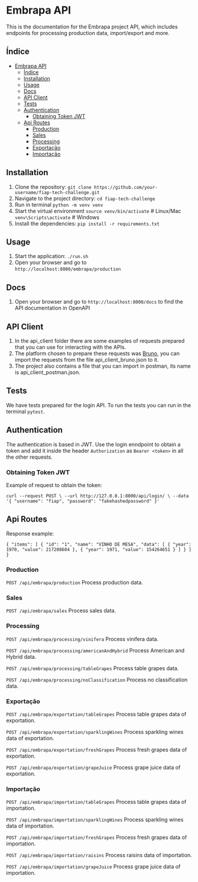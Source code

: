 # Embrapa API

This is the documentation for the Embrapa project API, which includes endpoints for processing production data, import/export and more.

## Índice

- [Embrapa API](#embrapa-api)
  - [Índice](#índice)
  - [Installation](#installation)
  - [Usage](#usage)
  - [Docs](#docs)
  - [API Client](#api-client)
  - [Tests](#tests)
  - [Authentication](#authentication)
    - [Obtaining Token JWT](#obtaining-token-jwt)
  - [Api Routes](#api-routes)
    - [Production](#production)
    - [Sales](#sales)
    - [Processing](#processing)
    - [Exportação](#exportação)
    - [Importação](#importação)

## Installation

1. Clone the repository: `git clone https://github.com/your-username/fiap-tech-challenge.git`
2. Navigate to the project directory: `cd fiap-tech-challenge`
3. Run in terminal `python -m venv venv`
4. Start the virtual environment `source venv/bin/activate`  # Linux/Mac
                                 `venv\Scripts\activate`  # Windows
5. Install the dependencies: `pip install -r requirements.txt`

## Usage

1. Start the application: `./run.sh`
2. Open your browser and go to `http://localhost:8000/embrapa/production`

## Docs

1. Open your browser and go to `http://localhost:8000/docs` to find the API documentation in OpenAPI

## API Client

1. In the api_client folder there are some examples of requests prepared that you can use for interacting with the APIs.
2. The platform chosen to prepare these requests was [Bruno](https://github.com/usebruno/bruno), you can import the requests from the file api_client_bruno.json to it.
3. The project also contains a file that you can import in postman, its name is api_client_postman.json.

## Tests

We have tests prepared for the login API.
To run the tests you can run in the terminal `pytest`.

## Authentication

The authentication is based in JWT. Use the login enndpoint to obtain a token and add it inside the header `Authorization` as `Bearer <token>` in all the other requests.

### Obtaining Token JWT

Example of request to obtain the token:

`curl --request POST \
  --url http://127.0.0.1:8000/api/login/ \
  --data '{
  "username": "fiap",
  "password": "fakehashedpassword"
}'`

## Api Routes

Response example:

`{
  "items": [
    {
      "id": "1",
      "name": "VINHO DE MESA",
      "data": [
        {
          "year": 1970,
          "value": 217208604
        },
        {
          "year": 1971,
          "value": 154264651
        }
      ]
    }
  ]
}`

### Production

`POST /api/embrapa/production`
Process production data.

### Sales

`POST /api/embrapa/sales`
Process sales data.

### Processing

`POST /api/embrapa/processing/vinifera`
Process vinifera data.

`POST /api/embrapa/processing/americanAndHybrid`
Process American and Hybrid data.

`POST /api/embrapa/processing/tableGrapes`
Process table grapes data.

`POST /api/embrapa/processing/noClassification`
Process no classification data.

### Exportação

`POST /api/embrapa/exportation/tableGrapes`
Process table grapes data of exportation.

`POST /api/embrapa/exportation/sparklingWines`
Process sparkling wines data of exportation.

`POST /api/embrapa/exportation/freshGrapes`
Process fresh grapes data of exportation.

`POST /api/embrapa/exportation/grapeJuice`
Process grape juice data of exportation.

### Importação

`POST /api/embrapa/importation/tableGrapes`
Process table grapes data of importation.

`POST /api/embrapa/importation/sparklingWines`
Process sparkling wines data of importation.

`POST /api/embrapa/importation/freshGrapes`
Process fresh grapes data of importation.

`POST /api/embrapa/importation/raisins`
Process raisins data of importation.

`POST /api/embrapa/importation/grapeJuice`
Process grape juice data of importation.
